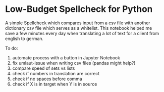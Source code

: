 # Low-Budget Spellcheck for Python
A simple Spellcheck which compares input from a csv file with another dictionary csv file which serves as a whitelist. This notebook helped me save a few minutes every day when translating a lot of text for a client from english to german.

To do: 
1. automate process with a button in Jupyter Notebook
2. fix umlaut-issue when writing csv files (pandas might help?)
3. compare speed of sets vs lists
4. check if numbers in translation are correct
5. check if no spaces before comma
6. check if X is in target when Y is in source

